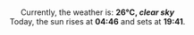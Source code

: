 <p  align="center"><br/>Currently, the weather is: <b> 26°C, <i>clear sky</i></b></br>Today, the sun rises at <b>04:46</b> and sets at <b>19:41</b>.</p>